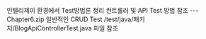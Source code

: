 인텔리제이 환경에서 Test방법론 정리
컨트롤러 및 API Test 방법 참조 --- Chapter6.zip
    일반적인 CRUD Test
    /test/java/패키지/BlogApiControllerTest.java 파일 참조
